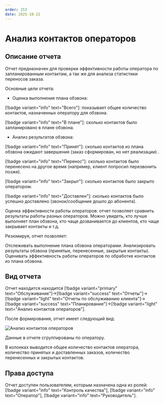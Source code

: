 ```yaml
---
order: 253
date: 2025-10-22
---
```

# Анализ контактов операторов

## Описание отчета

Отчет предназначен для проверки эффективности работы оператора по запланированным контактам, а так же для анализа статистики переносов заказа.

Основные цели отчета:

- Оценка выполнения плана обзвона:

[!badge variant="info" text="Всего"]: показывает общее количество контактов, назначенных оператору для обзвона.

[!badge variant="info" text="В плане"]: сколько контактов было запланировано в плане обзвона.

- Анализ результатов обзвона:

[!badge variant="info" text="Принят"]: сколько контактов из плана обзвона ожидают завершения (заказ сформирован, но нет реализации) .

[!badge variant="info" text="Перенос"]: сколько контактов было перенесено на другое время (например, клиент попросил перезвонить позже).

[!badge variant="info" text="Закрыт"]: сколько контактов было закрыто оператором.

[!badge variant="info" text="Доставлен"]: сколько контактов было успешно доставлено (звонок/сообщение дошло до абонента).

Оценка эффективности работы операторов: отчет позволяет сравнить результаты работы разных операторов. Можно увидеть, кто лучше выполняет план обзвона, кто чаще дозванивается до клиентов, кто чаще закрывает контакты и т.д.

Резюмируя, отчет позволяет:

Отслеживать выполнение плана обзвона операторами.
Анализировать результаты обзвона (принятые, перенесенные, закрытые контакты).
Оценивать эффективность работы операторов по обработке контактов из плана обзвона.

## Вид отчета

Отчет находится находится [!badge variant="primary" text="Обслуживание"]->[!badge variant="success" text="Отчеты"]->[!badge variant="light" text="Отчеты по обслуживанию клиента"]->[!badge variant="success" text="Планирование"]->[!badge variant="light" text="Анализ контактов операторов"].

После формирования, отчет имеет следующий вид:

![Анализ контактов операторов](/images/Отчет_анализ_контактов_опараторов.jpg)

Данные в отчете сгруппированы по оператору. 

В колонках выводится общее количество контактов оператора, количество принятых и доставленных заказов, количество перенесенных и закрытых контактов.

## Права доступа

Отчет доступен пользователям, которым назначена одна из ролей: [!badge variant="info" text="Контроль качества"], [!badge variant="info" text="Оператор"], [!badge variant="info" text="Руководитель"].

